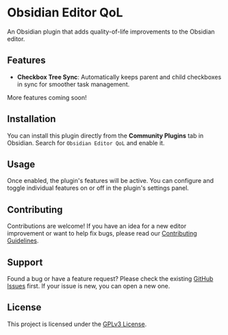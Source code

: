 # Obsidian Editor QoL

An Obsidian plugin that adds quality-of-life improvements to the Obsidian editor.

## Features

- **Checkbox Tree Sync**: Automatically keeps parent and child checkboxes in sync for smoother task management.

More features coming soon!

## Installation

You can install this plugin directly from the **Community Plugins** tab in Obsidian.
Search for `Obsidian Editor QoL` and enable it.

## Usage

Once enabled, the plugin's features will be active. You can configure and toggle individual features on or off in the plugin's settings panel.

## Contributing

Contributions are welcome! If you have an idea for a new editor improvement or want to help fix bugs, please read our [Contributing Guidelines](./CONTRIBUTING.md).

## Support

Found a bug or have a feature request? Please check the existing [GitHub Issues](https://github.com/Slyverr/obsidian-editor-qol-plugin/issues) first. If your issue is new, you can open a new one.

## License

This project is licensed under the [GPLv3 License](./LICENSE).
